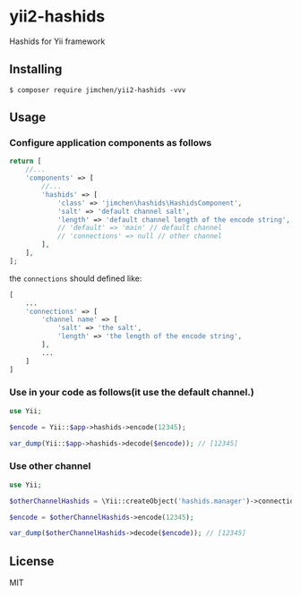# yii2-hashids

Hashids for Yii framework

## Installing

```shell
$ composer require jimchen/yii2-hashids -vvv
```

## Usage

### Configure application components as follows

```php
return [
    //...
    'components' => [
        //...
        'hashids' => [
            'class' => 'jimchen\hashids\HashidsComponent',
            'salt' => 'default channel salt',
            'length' => 'default channel length of the encode string',
            // 'default' => 'main' // default channel
            // 'connections' => null // other channel
        ],
    ],
];
```

the `connections` should defined like: 

```php
[
    ...
    'connections' => [
        'channel name' => [
            'salt' => 'the salt',
            'length' => 'the length of the encode string',
        ],
        ...
    ]
]
```

### Use in your code as follows(it use the default channel.)

```php
use Yii;

$encode = Yii::$app->hashids->encode(12345);

var_dump(Yii::$app->hashids->decode($encode)); // [12345]
```

### Use other channel

```php
use Yii;

$otherChannelHashids = \Yii::createObject('hashids.manager')->connection('channel name');

$encode = $otherChannelHashids->encode(12345);

var_dump($otherChannelHashids->decode($encode)); // [12345]
```

## License

MIT